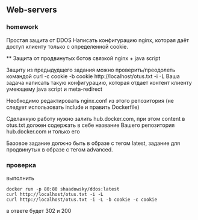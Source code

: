 ## Web-servers

### homework

Простая защита от DDOS
Написать конфигурацию nginx, которая даёт доступ клиенту только с определенной cookie.

** Защита от продвинутых ботов связкой nginx + java script

Защиту из предыдудщего задания можно проверить/преодолеть командой curl -c cookie -b cookie http://localhost/otus.txt -i -L
Ваша задача написать такую конфигурацию, которая отдает контент клиенту умеющему java script и meta-redirect

Необходимо редактировать nginx.conf из этого репозитория (не следует использовать include и править Dockerfile)

Cделанную работу нужно залить hub.docker.com, при этом content в otus.txt должен содержать в себе название Вашего репозитория hub.docker.com и только его

Базовое задание должно быть в образе с тегом latest, задание для продвинутых в образе с тегом advanced.

### проверка

выполнить

    docker run -p 80:80 shaadowsky/ddos:latest
    curl http://localhost/otus.txt -i -L
    curl http://localhost/otus.txt -i -L -b cookie -c cookie

в ответе будет 302 и 200

